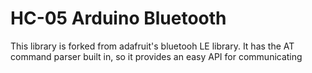 # HC-05 Arduino Bluetooth
This library is forked from adafruit's bluetooh LE library. It has the AT command parser built in,
so it provides an easy API for communicating 
